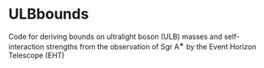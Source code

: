 # ULBbounds
Code for deriving bounds on ultralight boson (ULB) masses and self-interaction strengths from the observation of  Sgr A$^∗$ by the Event Horizon Telescope (EHT)
